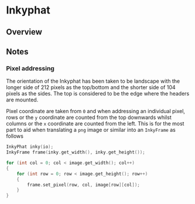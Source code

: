 # Inkyphat

## Overview

## Notes

### Pixel addressing

The orientation of the Inkyphat has been taken to be landscape with the longer side of 212 pixels as the top/bottom and the shorter side of 104 pixels as the sides. The top is considered to be the edge where the headers are mounted.

Pixel coordinate are taken from `0` and when addressing an individual pixel, rows or the `y` coordinate are counted from the top downwards whilst columns or the `x` coordinate are counted from the left. This is for the most part to aid when translating a `png` image or similar into an `InkyFrame` as follows

```cpp
InkyPhat inky(io);
InkyFrame frame(inky.get_width(), inky.get_height());

for (int col = 0; col < image.get_width(); col++)
{
    for (int row = 0; row < image.get_height(); row++)
    {
        frame.set_pixel(row, col, image[row][col]);
    }
}
```

